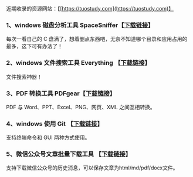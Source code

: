 近期收录的资源网站：【[https://tuostudy.com](https://tuostudy.com)】

### **1、windows 磁盘分析工具 SpaceSniffer【[下载链接](https://www.fosshub.com/SpaceSniffer.html)】**
每次一看自己的 C 盘满了，想着删点东西吧，无奈不知道哪个目录和应用占用的最多，这下可有办法了！

### **2、windows 文件搜索工具 Everything 【[下载链接](https://www.voidtools.com/zh-cn/downloads)】**
文件搜索神器！

### **3、PDF 转换工具 PDFgear【[下载链接](https://www.pdfgear.com/zh/)】**
PDF 与 Word、PPT、Excel、PNG、网页、XML 之间互相转换。

### **4、windows 使用 Git 【[下载链接](https://git-scm.com/)】**
支持终端命令和 GUI 两种方式使用。

### **5、微信公众号文章批量下载工具 【[下载链接](https://github.com/qiye45/wechatDownload)】**
支持下载微信公众号的历史消息，可以保存文章为html/md/pdf/docx文件。